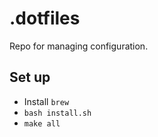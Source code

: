 # .dotfiles

Repo for managing configuration.

## Set up

- Install `brew`
- `bash install.sh`
- `make all`
